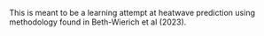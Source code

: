 This is meant to be a learning attempt at heatwave prediction using methodology found in Beth-Wierich et al (2023).
